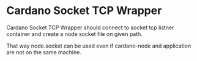# Cardano Socket TCP Wrapper

Cardano Socket TCP Wrapper should connect to socket tcp listner container and create a node socket file on given path.

That way node.socket can be used even if cardano-node and application are not on the same machine.
